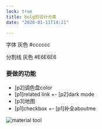 ```yaml
---
lock: true
title: bolg的设计元素
date: "2020-01-11T14:21"

---
```


字体
灰色 #cccccc

分割线
灰色 #E6E6E6


### 要做的功能
- [p2]调色盘color
- [p1]related link
+- [p2]dark mode
- [p3]地图
- [p1]checkbox
+- [p1]补全aboutme

![material tool](https://material.io/resources/color/#!/?view.left=1&view.right=0&primary.color=90CAF9&secondary.color=F44336)